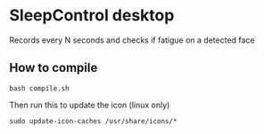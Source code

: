 # SleepControl desktop

Records every N seconds and checks if fatigue on a detected face

## How to compile
```
bash compile.sh
```

Then run this to update the icon (linux only)
```
sudo update-icon-caches /usr/share/icons/*
```